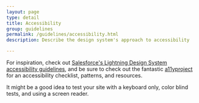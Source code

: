 ```yaml
---
layout: page
type: detail
title: Accessibility
group: guidelines
permalink: /guidelines/accessibility.html
description: Describe the design system's approach to accessibility

---
```


For inspiration, check out [Salesforce's Lightning Design System accessibility guidelines](https://www.lightningdesignsystem.com/guidelines/accessibility/), and be sure to check out the fantastic [a11yproject](http://a11yproject.com) for an accessibility checklist, patterns, and resources.

It might be a good idea to test your site with a keyboard only, color blind tests, and using a screen reader.
